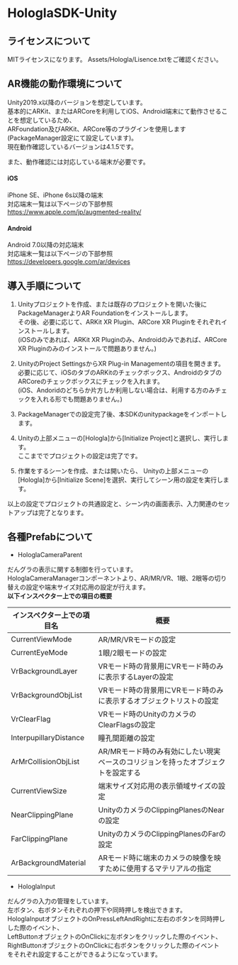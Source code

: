 # HologlaSDK-Unity

## ライセンスについて
MITライセンスになります。
Assets/Hologla/Lisence.txtをご確認ください。

## AR機能の動作環境について
Unity2019.x以降のバージョンを想定しています。 <br>
基本的にARKit、またはARCoreを利用してiOS、Android端末にて動作させることを想定しているため、 <br>
ARFoundation及びARKit、ARCore等のプラグインを使用します(PackageManager設定にて設定しています)。 <br>
現在動作確認しているバージョンは4.1.5です。 <br>

また、動作確認には対応している端末が必要です。
#### iOS
iPhone SE、iPhone 6s以降の端末 <br>
対応端末一覧は以下ページの下部参照 <br>
https://www.apple.com/jp/augmented-reality/

#### Android
Android 7.0以降の対応端末 <br>
対応端末一覧は以下ページの下部参照 <br>
https://developers.google.com/ar/devices

## 導入手順について
1. Unityプロジェクトを作成、または既存のプロジェクトを開いた後にPackageManagerよりAR Foundationをインストールします。 <br>
その後、必要に応じて、ARKit XR Plugin、ARCore XR Pluginをそれぞれインストールします。 <br>
(iOSのみであれば、ARKit XR Pluginのみ、Androidのみであれば、ARCore XR Pluginのみのインストールで問題ありません。) <br>

2. UnityのProject SettingsからXR Plug-in Managementの項目を開きます。 <br>
必要に応じて、iOSのタブのARKitのチェックボックス、AndroidのタブのARCoreのチェックボックスにチェックを入れます。 <br>
(iOS、Andoridのどちらか片方しか利用しない場合は、利用する方のみチェックを入れる形でも問題ありません。) <br>

3. PackageManagerでの設定完了後、本SDKのunitypackageをインポートします。 <br>

4. Unityの上部メニューの[Hologla]から[Initialize Project]と選択し、実行します。 <br>
ここまででプロジェクトの設定は完了です。 <br>

5. 作業をするシーンを作成、または開いたら、 Unityの上部メニューの[Hologla]から[Initialize Scene]を選択、実行してシーン用の設定を実行します。 <br>

以上の設定でプロジェクトの共通設定と、シーン内の画面表示、入力関連のセットアップは完了となります。 <br>

## 各種Prefabについて
- HologlaCameraParent

だんグラの表示に関する制御を行っています。  
HologlaCameraManagerコンポーネントより、AR/MR/VR、1眼、2眼等の切り替えの設定や端末サイズ対応用の設定が行えます。  
**以下インスペクター上での項目の概要**

| インスペクター上での項目名 | 概要 |
|-----|-----|
| CurrentViewMode | AR/MR/VRモードの設定 |
| CurrentEyeMode | 1眼/2眼モードの設定 |
| VrBackgroundLayer | VRモード時の背景用にVRモード時のみに表示するLayerの設定 |
| VrBackgroundObjList | VRモード時の背景用にVRモード時のみに表示するオブジェクトリストの設定 |
| VrClearFlag | VRモード時のUnityのカメラのClearFlagsの設定 |
| InterpupillaryDistance | 瞳孔間距離の設定 |
| ArMrCollisionObjList | AR/MRモード時のみ有効にしたい現実ベースのコリジョンを持ったオブジェクトを設定する |
| CurrentViewSize | 端末サイズ対応用の表示領域サイズの設定|
| NearClippingPlane | UnityのカメラのClippingPlanesのNearの設定 |
| FarClippingPlane | UnityのカメラのClippingPlanesのFarの設定 |
| ArBackgroundMaterial | ARモード時に端末のカメラの映像を映すために使用するマテリアルの指定 |


- HologlaInput

だんグラの入力の管理をしています。  
左ボタン、右ボタンそれぞれの押下や同時押しを検出できます。  
HologlaInputオブジェクトのOnPressLeftAndRightに左右のボタンを同時押しした際のイベント、  
LeftButtonオブジェクトのOnClickに左ボタンをクリックした際のイベント、  
RightButtonオブジェクトのOnClickに右ボタンをクリックした際のイベント  
をそれぞれ設定することができるようになっています。
